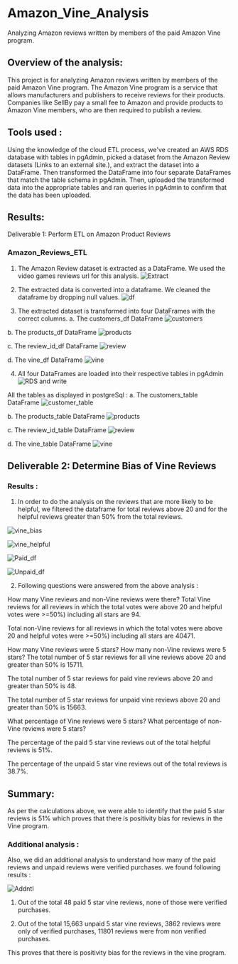 # Amazon_Vine_Analysis
Analyzing Amazon reviews written by members of the paid Amazon Vine program.

## Overview of the analysis:

 This project is for analyzing Amazon reviews written by members of the paid Amazon Vine program. The Amazon Vine program is a service that allows manufacturers and publishers to receive reviews for their products. Companies like SellBy pay a small fee to Amazon and provide products to Amazon Vine members, who are then required to publish a review.

 ## Tools used :
 Using the knowledge of the cloud ETL process, we've created an AWS RDS database with tables in pgAdmin, picked a dataset from the Amazon Review datasets (Links to an external site.), and extract the dataset into a DataFrame. Then transformed the DataFrame into four separate DataFrames that match the table schema in pgAdmin. Then, uploaded the transformed data into the appropriate tables and ran queries in pgAdmin to confirm that the data has been uploaded.

## Results: 
Deliverable 1: Perform ETL on Amazon Product Reviews

### Amazon_Reviews_ETL
1.  The Amazon Review dataset is extracted as a DataFrame. We used the video games reviews url for this analysis.
![Extract](Images/Dataset_extract.png)

2.  The extracted data is converted into a dataframe. We cleaned the dataframe by dropping null values.
![df](Images/review_df.png)   

3. The extracted dataset is transformed into four DataFrames with the correct columns.
a. The customers_df DataFrame
![customers](Images/customers_df.png)

b. The products_df DataFrame
![products](Images/customers_df.png)

c. The review_id_df DataFrame
![review](Images/review_id_df.png)

d. The vine_df DataFrame
![vine](Images/vine_df.png)

4. All four DataFrames are loaded into their respective tables in pgAdmin
![RDS and write](Images/Connect_write_db.png)

All the tables as displayed in postgreSql :
a. The customers_table DataFrame
![customer_table](Images/customer_table_postgres.png)

b. The products_table DataFrame
![products](Images/product_id_table_postgres.png)

c. The review_id_table DataFrame
![review](Images/review_id_postgre.png)

d. The vine_table DataFrame
![vine](Images/vine_table_postgres.png)

## Deliverable 2: Determine Bias of Vine Reviews
### Results :
1.  In order to do the analysis on the reviews that are more likely to be helpful, we filtered the dataframe for total reviews above 20 and for the helpful reviews greater than 50% from the total reviews.

![vine_bias](Images/vine_analysis_greaterthan20.png)

![vine_helpful](Images/vine_analysis_greaterthan50%.png)

![Paid_df](Images/vine_program_paid.png)

![Unpaid_df](Images/vine_program_UNpaid.png)

2.  Following questions were answered from the above analysis : 

How many Vine reviews and non-Vine reviews were there?
Total Vine reviews for all reviews in which the total votes were above 20 and helpful votes were >=50%) including all stars are 94.

Total non-Vine reviews for all reviews in which the total votes were above 20 and helpful votes were >=50%) including all stars are 40471.

How many Vine reviews were 5 stars? How many non-Vine reviews were 5 stars?
The total number of 5 star reviews for all vine reviews above 20 and greater than 50% is 15711.

The total number of 5 star reviews for paid vine reviews above 20 and greater than 50% is 48.

The total number of 5 star reviews for unpaid vine reviews above 20 and greater than 50% is 15663.

What percentage of Vine reviews were 5 stars? What percentage of non-Vine reviews were 5 stars?

The percentage of the paid 5 star vine reviews out of the total helpful reviews is 51%.

The percentage of the unpaid 5 star vine reviews out of the total reviews is 38.7%.

## Summary: 

As per the calculations above, we were able to identify that the paid 5 star reviews is 51% which proves that there is positivity bias for reviews in the Vine program. 

### Additional analysis :
Also, we did an additional analysis to understand how many of the paid reviews and unpaid reviews were verified purchases. we found following results :

![Addntl](Images/Additional_analysis.png)

1. Out of the total 48 paid 5 star vine reviews, none of those were verified purchases.

2. Out of the total 15,663 unpaid 5 star vine reviews, 3862 reviews were only of verified purchases, 11801 reviews were from non verified purchases.

This proves that there is positivity bias for the reviews in the vine program.
   

